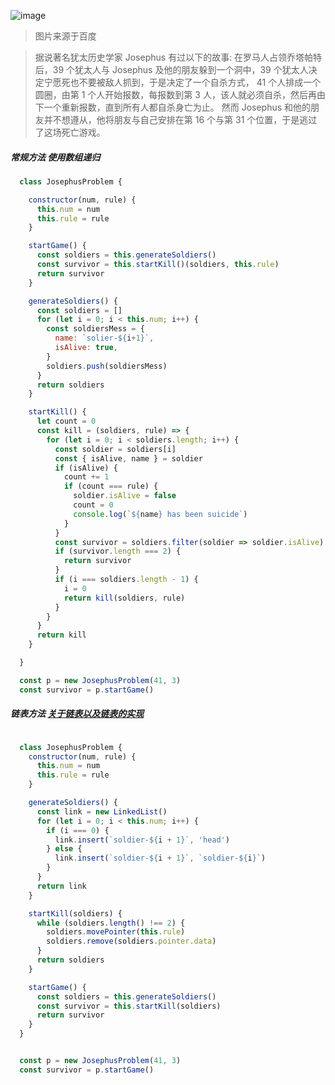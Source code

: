 ![image](https://user-gold-cdn.xitu.io/2019/4/22/16a4370e8f058b21?w=1200&h=510&f=jpeg&s=126591)
> 图片来源于百度

> 据说著名犹太历史学家 Josephus 有过以下的故事:
  在罗马人占领乔塔帕特后，39 个犹太人与 Josephus 及他的朋友躲到一个洞中，39 个犹太人决定宁愿死也不要被敌人抓到，于是决定了一个自杀方式，
  41 个人排成一个圆圈，由第 1 个人开始报数，每报数到第 3 人，该人就必须自杀，然后再由下一个重新报数，直到所有人都自杀身亡为止。
  然而 Josephus 和他的朋友并不想遵从，他将朋友与自己安排在第 16 个与第 31 个位置，于是逃过了这场死亡游戏。


##### 常规方法 使用数组递归
```js
  class JosephusProblem {

    constructor(num, rule) {
      this.num = num
      this.rule = rule
    }

    startGame() {
      const soldiers = this.generateSoldiers()
      const survivor = this.startKill()(soldiers, this.rule)
      return survivor
    }

    generateSoldiers() {
      const soldiers = []
      for (let i = 0; i < this.num; i++) {
        const soldiersMess = {
          name: `solier-${i+1}`,
          isAlive: true,
        }
        soldiers.push(soldiersMess)
      }
      return soldiers
    }

    startKill() {
      let count = 0
      const kill = (soldiers, rule) => {
        for (let i = 0; i < soldiers.length; i++) {
          const soldier = soldiers[i]
          const { isAlive, name } = soldier
          if (isAlive) {
            count += 1
            if (count === rule) {
              soldier.isAlive = false
              count = 0
              console.log(`${name} has been suicide`)
            }
          }
          const survivor = soldiers.filter(soldier => soldier.isAlive)
          if (survivor.length === 2) {
            return survivor
          }
          if (i === soldiers.length - 1) {
            i = 0
            return kill(soldiers, rule)
          }
        }
      }
      return kill
    }

  }

  const p = new JosephusProblem(41, 3)
  const survivor = p.startGame()
```


##### 链表方法  [关于链表以及链表的实现](./LinkedList.md)


```js

  class JosephusProblem {
    constructor(num, rule) {
      this.num = num
      this.rule = rule
    }

    generateSoldiers() {
      const link = new LinkedList()
      for (let i = 0; i < this.num; i++) {
        if (i === 0) {
          link.insert(`soldier-${i + 1}`, 'head')
        } else {
          link.insert(`soldier-${i + 1}`, `soldier-${i}`)
        }
      }
      return link
    }

    startKill(soldiers) {
      while (soldiers.length() !== 2) {
        soldiers.movePointer(this.rule)
        soldiers.remove(soldiers.pointer.data)
      }
      return soldiers
    }

    startGame() {
      const soldiers = this.generateSoldiers()
      const survivor = this.startKill(soldiers)
      return survivor
    }
  }


  const p = new JosephusProblem(41, 3)
  const survivor = p.startGame()

```

















